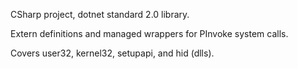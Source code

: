 CSharp project, dotnet standard 2.0 library.  

Extern definitions and managed wrappers for PInvoke system calls.  

Covers user32, kernel32, setupapi, and hid (dlls).